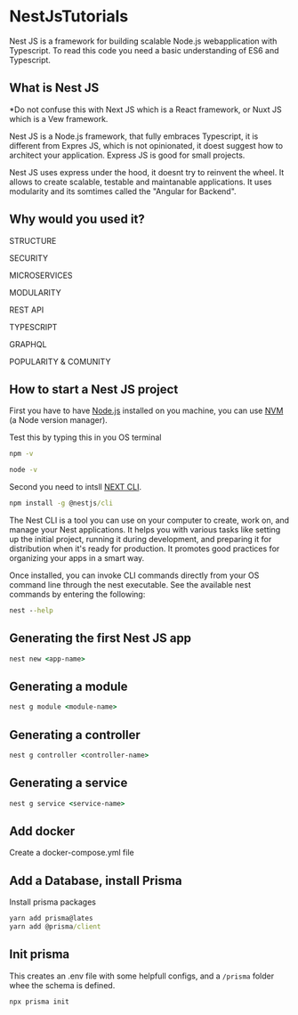 # NestJsTutorials

Nest JS is a framework for building scalable Node.js webapplication with Typescript. To read this code you need a basic understanding of ES6 and Typescript.

## What is Nest JS

*Do not confuse this with Next JS which is a React framework, or Nuxt JS which is a Vew framework.

Nest JS is a Node.js framework, that fully embraces Typescript, it is different from Expres JS, which is not opinionated, it doest suggest how to architect your application. 
Express JS is good for small projects. 

Nest JS uses express under the hood, it doesnt try to reinvent the wheel. It allows to create scalable, testable and maintanable applications. It uses modularity and its somtimes called the "Angular for Backend".

## Why would you used it?

STRUCTURE

SECURITY

MICROSERVICES

MODULARITY

REST API

TYPESCRIPT

GRAPHQL

POPULARITY & COMUNITY

## How to start a Nest JS project

First you have to have [Node.js](https://nodejs.org/en) installed on you machine, you can use [NVM](https://github.com/nvm-sh/nvm) (a Node version manager).

Test this by typing this in you OS terminal

```cmd
npm -v
```

```cmd
node -v
```

Second you need to intsll [NEXT CLI](https://docs.nestjs.com/cli/overview). 

```cmd
npm install -g @nestjs/cli
```
The Nest CLI is a tool you can use on your computer to create, work on, and manage your Nest applications. It helps you with various tasks like setting up the initial project, running it during development, and preparing it for distribution when it's ready for production. It promotes good practices for organizing your apps in a smart way.

Once installed, you can invoke CLI commands directly from your OS command line through the nest executable. See the available nest commands by entering the following:

```cmd
nest --help
```

## Generating the first Nest JS app

```cmd
nest new <app-name>
```


## Generating a module

```cmd
nest g module <module-name>
```



## Generating a controller

```cmd
nest g controller <controller-name>
```



## Generating a service

```cmd
nest g service <service-name>
```

## Add docker

Create a docker-compose.yml file

## Add a Database, install Prisma

Install prisma packages
```cmd
yarn add prisma@lates
yarn add @prisma/client
```

## Init prisma

This creates an .env file with some helpfull configs,
and a ```/prisma``` folder whee the schema is defined.
```cmd
npx prisma init
```


